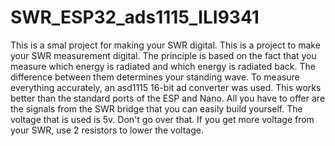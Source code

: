 # SWR_ESP32_ads1115_ILI9341
This is a smal project for making your SWR digital.
This is a project to make your SWR measurement digital.
The principle is based on the fact that you measure which energy is radiated and which energy is radiated back.
The difference between them determines your standing wave. 
To measure everything accurately, an asd1115 16-bit ad converter was used.
This works better than the standard ports of the ESP and Nano. 
All you have to offer are the signals from the SWR bridge that you can easily build yourself.
The voltage that is used is 5v. Don't go over that. 
If you get more voltage from your SWR, use 2 resistors to lower the voltage.
